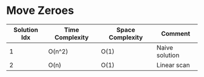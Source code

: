 # Move Zeroes

| Solution Idx | Time Complexity | Space Complexity | Comment        |
| ------------ | --------------- | ---------------- | -------------- |
| 1            | O(n^2)          | O(1)             | Naive solution |
| 2            | O(n)            | O(1)             | Linear scan    |
